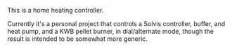 This is a home heating controller.

Currently it's a personal project that controls a Solvis controller, buffer,
and heat pump, and a KWB pellet burner, in dial/alternate mode, though the
result is intended to be somewhat more generic.

